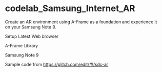 # codelab_Samsung_Internet_AR
Create an AR environment using A-Frame as a foundation and experience it on your Samsung Note 9.

Setup
Latest Web browser

A-Frame Library

Samsung Note 9

Sample code from https://glitch.com/edit/#!/sdc-ar
